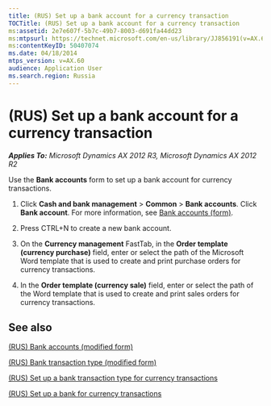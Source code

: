 ```yaml
---
title: (RUS) Set up a bank account for a currency transaction
TOCTitle: (RUS) Set up a bank account for a currency transaction
ms:assetid: 2e7e607f-5b7c-49b7-8003-d691fa44dd23
ms:mtpsurl: https://technet.microsoft.com/en-us/library/JJ856191(v=AX.60)
ms:contentKeyID: 50407074
ms.date: 04/18/2014
mtps_version: v=AX.60
audience: Application User
ms.search.region: Russia
---
```


# (RUS) Set up a bank account for a currency transaction 


_**Applies To:** Microsoft Dynamics AX 2012 R3, Microsoft Dynamics AX 2012 R2_

Use the **Bank accounts** form to set up a bank account for currency transactions.

1.  Click **Cash and bank management** \> **Common** \> **Bank accounts**. Click **Bank account**. For more information, see [Bank accounts (form)](https://technet.microsoft.com/en-us/library/aa587660\(v=ax.60\)).

2.  Press CTRL+N to create a new bank account.

3.  On the **Currency management** FastTab, in the **Order template (currency purchase)** field, enter or select the path of the Microsoft Word template that is used to create and print purchase orders for currency transactions.

4.  In the **Order template (currency sale)** field, enter or select the path of the Word template that is used to create and print sales orders for currency transactions.

## See also

[(RUS) Bank accounts (modified form)](https://technet.microsoft.com/en-us/library/jj923612\(v=ax.60\))

[(RUS) Bank transaction type (modified form)](https://technet.microsoft.com/en-us/library/jj856166\(v=ax.60\))

[(RUS) Set up a bank transaction type for currency transactions](rus-set-up-a-bank-transaction-type-for-currency-transactions.md)

[(RUS) Set up a bank for currency transactions](rus-set-up-a-bank-for-currency-transactions.md)

  


